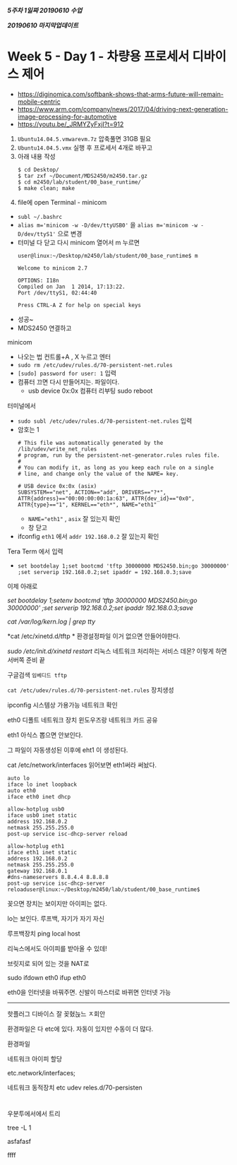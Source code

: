 ***5주차 1일짜 20190610 수업***

***20190610 마지막업데이트***

# Week 5 - Day 1 - 차량용 프로세서 디바이스 제어

* https://diginomica.com/softbank-shows-that-arms-future-will-remain-mobile-centric
* https://www.arm.com/company/news/2017/04/driving-next-generation-image-processing-for-automotive
* https://youtu.be/_JRMYZyFxjI?t=912

1. `Ubuntu14.04.5.vmwarevm.7z` 압축풀면 31GB 필요
2. `Ubuntu14.04.5.vmx` 실행 후 프로세서 4개로 바꾸고
3. 아래 내용 작성
    ```linux
    $ cd Desktop/
    $ tar zxf ~/Document/MDS2450/m2450.tar.gz
    $ cd m2450/lab/student/00_base_runtime/
    $ make clean; make
    ```
4. file에 open Terminal - minicom

* `subl ~/.bashrc`
* `alias m='minicom -w -D/dev/ttyUSB0'` 을 `alias m='minicom -w -D/dev/ttyS1'` 으로 변경
* 터미널 다 닫고 다시 minicom 열어서 m 누르면 
    ```
    user@linux:~/Desktop/m2450/lab/student/00_base_runtime$ m

    Welcome to minicom 2.7

    OPTIONS: I18n 
    Compiled on Jan  1 2014, 17:13:22.
    Port /dev/ttyS1, 02:44:40

    Press CTRL-A Z for help on special keys
    ```
* 성공~
* MDS2450 연결하고

minicom

* 나오는 법 컨트롤+A , X 누르고 엔터
* `sudo rm /etc/udev/rules.d/70-persistent-net.rules`
* `[sudo] password for user: 1` 입력
* 컴퓨터 끄면 다시 만들어지는. 파일이다.
  * usb device 0x:0x
컴퓨터 리부팅 sudo reboot

터미널에서 
* `sudo subl /etc/udev/rules.d/70-persistent-net.rules` 입력
* 암호는 1
  ```
  # This file was automatically generated by the /lib/udev/write_net_rules
  # program, run by the persistent-net-generator.rules rules file.
  #
  # You can modify it, as long as you keep each rule on a single
  # line, and change only the value of the NAME= key.

  # USB device 0x:0x (asix)
  SUBSYSTEM=="net", ACTION=="add", DRIVERS=="?*", ATTR{address}=="00:00:00:00:1a:63", ATTR{dev_id}=="0x0", ATTR{type}=="1", KERNEL=="eth*", NAME="eth1"
  ```
  * `NAME="eth1"` , `asix` 잘 있는지 확인
  * 창 닫고
* ifconfig `eth1` 에서 `addr 192.168.0.2` 잘 있는지 확인


Tera Term 에서 입력
* `set bootdelay 1;set bootcmd 'tftp 30000000 MDS2450.bin;go 30000000' ;set serverip 192.168.0.2;set ipaddr = 192.168.0.3;save`

<!-- set bootdelay 1;set bootcmd 'tftp 30000000 MDS2450.bin;go 30000000' ;
set serverip 192.168.0.2;set ipaddr 192.168.0.3;save -->


이제 아래로

*set bootdelay 1;setenv bootcmd 'tftp 30000000 MDS2450.bin;go 30000000' ;set serverip 192.168.0.2;set ipaddr 192.168.0.3;save*

*cat /var/log/kern.log | grep tty*

*cat /etc/xinetd.d/tftp *
환경설정파일 이거 없으면 안들어야한다.


*sudo /etc/init.d/xinetd restart* 리눅스 네트워크 처리하는 서비스 데몬?
이렇게 하면 서버쪽 준비 끝

구글검색 `임베디드 tftp`

`cat /etc/udev/rules.d/70-persistent-net.rules`  장치생성

ipconfig 시스템상 가용가능 네트워크 확인

eth0 디폴트 네트워크 장치 윈도우즈랑 네트워크 카드 공유

eth1 아식스 뽑으면 안보인다.

그 파일이 자동생성된 이후에 eht1 이 생성된다. 

cat /etc/network/interfaces   읽어보면 eth1써라 써놨다.

```
auto lo
iface lo inet loopback
auto eth0
iface eth0 inet dhcp

allow-hotplug usb0
iface usb0 inet static
address 192.168.0.2
netmask 255.255.255.0
post-up service isc-dhcp-server reload

allow-hotplug eth1
iface eth1 inet static
address 192.168.0.2
netmask 255.255.255.0
gateway 192.168.0.1
#dns-nameservers 8.8.4.4 8.8.8.8
post-up service isc-dhcp-server reloaduser@linux:~/Desktop/m2450/lab/student/00_base_runtime$ 
```

꽂으면 장치는 보이지만 아이피는 없다. 

lo는 보인다. 루프백, 자기가 자기 자신

루프백장치 ping local host

리눅스에서도 아이피를 받아올 수 있데!

브릿지로 되어 있는 것을 NAT로 

sudo ifdown eth0 ifup eth0

eth0을 인터넷을 바꿔주면. 신발이 마스터로 바뀌면 인터넷 가능

---

핫플러그 디바이스 잘 꽂혔늕느 ㅈ회안

환경파일은 다 etc에 있다. 자동이 있지만 수동이 더 많다.


환경파일

네트워크 아이피 할당

etc.network/interfaces;

네트워크 동적장치 etc udev reles.d/70-persisten

#  

우분투에서에서 트리

tree -L 1


asfafasf

ffff

